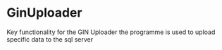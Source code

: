 # GinUploader
Key functionality for the GIN Uploader
the programme is used to upload specific data to the sql server
